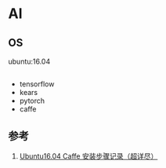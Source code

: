 # AI

## OS

ubuntu:16.04

## 

- tensorflow
- kears
- pytorch
- caffe

## 参考

1. [Ubuntu16.04 Caffe 安装步骤记录（超详尽）](https://blog.csdn.net/yhaolpz/article/details/71375762/)
